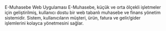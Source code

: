 E-Muhasebe Web Uygulaması
E-Muhasebe, küçük ve orta ölçekli işletmeler için geliştirilmiş, kullanıcı dostu bir web tabanlı muhasebe ve finans yönetim sistemidir. Sistem, kullanıcıların müşteri, ürün, fatura ve gelir/gider işlemlerini kolayca yönetmesini sağlar.
